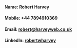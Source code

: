 #### Name: Robert Harvey
#### Mobile: +44 7894910369
#### Email: [robert@harveyweb.co.uk](mailto:robert@harveyweb.co.uk)
#### LinkedIn: [robertwharvey](https://www.linkedin.com/in/robertwharvey/)
